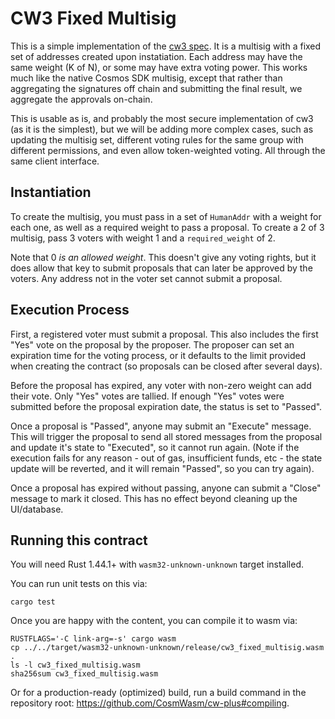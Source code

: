 # CW3 Fixed Multisig

This is a simple implementation of the [cw3 spec](../../packages/cw3/README.md).
It is a multisig with a fixed set of addresses created upon instatiation. Each
address may have the same weight (K of N), or some may have extra voting power.
This works much like the native Cosmos SDK multisig, except that rather than
aggregating the signatures off chain and submitting the final result, we
aggregate the approvals on-chain.

This is usable as is, and probably the most secure implementation of cw3 (as it
is the simplest), but we will be adding more complex cases, such as updating the
multisig set, different voting rules for the same group with different
permissions, and even allow token-weighted voting. All through the same client
interface.

## Instantiation

To create the multisig, you must pass in a set of `HumanAddr` with a weight for
each one, as well as a required weight to pass a proposal. To create a 2 of 3
multisig, pass 3 voters with weight 1 and a `required_weight` of 2.

Note that 0 _is an allowed weight_. This doesn't give any voting rights, but it
does allow that key to submit proposals that can later be approved by the
voters. Any address not in the voter set cannot submit a proposal.

## Execution Process

First, a registered voter must submit a proposal. This also includes the first
"Yes" vote on the proposal by the proposer. The proposer can set an expiration
time for the voting process, or it defaults to the limit provided when creating
the contract (so proposals can be closed after several days).

Before the proposal has expired, any voter with non-zero weight can add their
vote. Only "Yes" votes are tallied. If enough "Yes" votes were submitted before
the proposal expiration date, the status is set to "Passed".

Once a proposal is "Passed", anyone may submit an "Execute" message. This will
trigger the proposal to send all stored messages from the proposal and update
it's state to "Executed", so it cannot run again. (Note if the execution fails
for any reason - out of gas, insufficient funds, etc - the state update will be
reverted, and it will remain "Passed", so you can try again).

Once a proposal has expired without passing, anyone can submit a "Close" message
to mark it closed. This has no effect beyond cleaning up the UI/database.

## Running this contract

You will need Rust 1.44.1+ with `wasm32-unknown-unknown` target installed.

You can run unit tests on this via:

`cargo test`

Once you are happy with the content, you can compile it to wasm via:

```
RUSTFLAGS='-C link-arg=-s' cargo wasm
cp ../../target/wasm32-unknown-unknown/release/cw3_fixed_multisig.wasm .
ls -l cw3_fixed_multisig.wasm
sha256sum cw3_fixed_multisig.wasm
```

Or for a production-ready (optimized) build, run a build command in the
repository root: https://github.com/CosmWasm/cw-plus#compiling.
